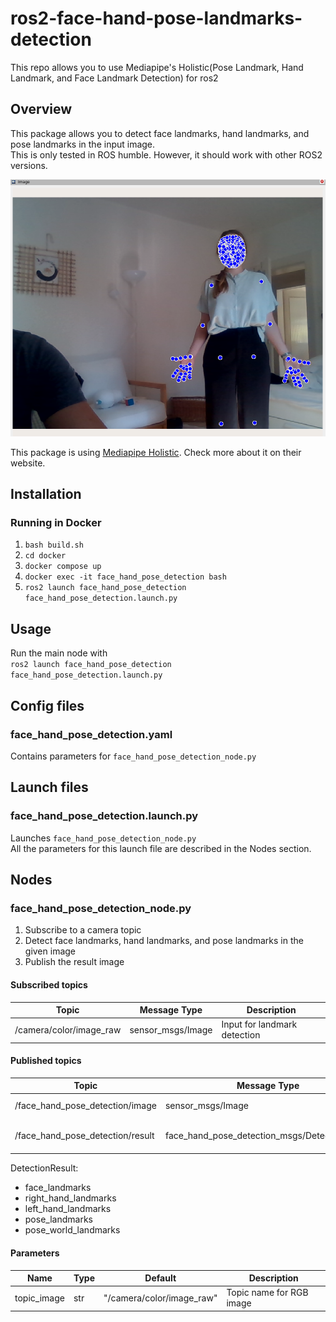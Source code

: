 # ros2-face-hand-pose-landmarks-detection
This repo allows you to use Mediapipe's Holistic(Pose Landmark, Hand Landmark, and Face Landmark Detection) for ros2

## Overview
This package allows you to detect face landmarks, hand landmarks, and pose landmarks in the input image.  
This is only tested in ROS humble. However, it should work with other ROS2 versions.  

![](./images_for_readme/face_hand_pose_detection.png)


This package is using [Mediapipe Holistic](https://github.com/google/mediapipe/blob/master/docs/solutions/holistic.md). Check more about it on their website.

## Installation
### Running in Docker
1. `bash build.sh`
2. `cd docker`
3. `docker compose up`
4. `docker exec -it face_hand_pose_detection bash`
5. `ros2 launch face_hand_pose_detection face_hand_pose_detection.launch.py`

## Usage
Run the main node with  
`ros2 launch face_hand_pose_detection face_hand_pose_detection.launch.py`

## Config files
### face_hand_pose_detection.yaml
Contains parameters for `face_hand_pose_detection_node.py`

## Launch files
### face_hand_pose_detection.launch.py
Launches `face_hand_pose_detection_node.py`  
All the parameters for this launch file are described in the Nodes section.

## Nodes
### face_hand_pose_detection_node.py
1. Subscribe to a camera topic
2. Detect face landmarks, hand landmarks, and pose landmarks in the given image
3. Publish the result image


#### Subscribed topics
| Topic | Message Type | Description |
|-------|---|---|
| /camera/color/image_raw | sensor_msgs/Image | Input for landmark detection |

#### Published topics
| Topic | Message Type | Description |
|-------|---|---|
| /face_hand_pose_detection/image | sensor_msgs/Image | Image with landmarks |
| /face_hand_pose_detection/result | face_hand_pose_detection_msgs/DetectionResult | results of landmark detection|

DetectionResult:
- face_landmarks
- right_hand_landmarks
- left_hand_landmarks
- pose_landmarks
- pose_world_landmarks


#### Parameters
| Name | Type | Default | Description |
|-------|---|---|---|
| topic_image | str | "/camera/color/image_raw" | Topic name for RGB image |
